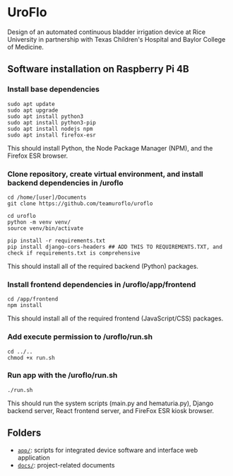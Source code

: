 # UroFlo
Design of an automated continuous bladder irrigation device at Rice University in partnership with Texas Children's Hospital and Baylor College of Medicine.

## Software installation on Raspberry Pi 4B
### Install base dependencies
```
sudo apt update
sudo apt upgrade
sudo apt install python3
sudo apt install python3-pip
sudo apt install nodejs npm
sudo apt install firefox-esr
```
This should install Python, the Node Package Manager (NPM), and the Firefox ESR browser.

### Clone repository, create virtual environment, and install backend dependencies in /uroflo
```
cd /home/[user]/Documents
git clone https://github.com/teamuroflo/uroflo

cd uroflo
python -m venv venv/
source venv/bin/activate

pip install -r requirements.txt
pip install django-cors-headers ## ADD THIS TO REQUIREMENTS.TXT, and check if requirements.txt is comprehensive
```
This should install all of the required backend (Python) packages.

### Install frontend dependencies in /uroflo/app/frontend
```
cd /app/frontend
npm install
```
This should install all of the required frontend (JavaScript/CSS) packages.

### Add execute permission to /uroflo/run.sh
```
cd ../..
chmod +x run.sh
```

### Run app with the /uroflo/run.sh
```
./run.sh
```
This should run the system scripts (main.py and hematuria.py), Django backend server, React frontend server, and FireFox ESR kiosk browser.

## Folders
- [`app/`](app/): scripts for integrated device software and interface web application
- [`docs/`](docs/): project-related documents
